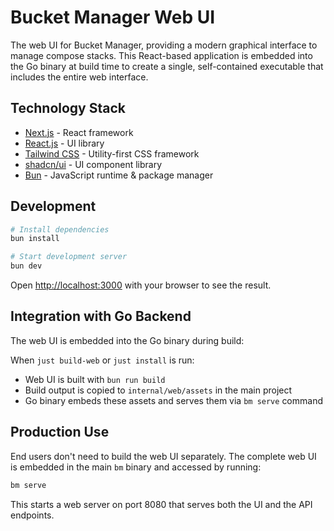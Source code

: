 # Bucket Manager Web UI

The web UI for Bucket Manager, providing a modern graphical interface to manage compose stacks. This React-based application is embedded into the Go binary at build time to create a single, self-contained executable that includes the entire web interface.

## Technology Stack

- [Next.js](https://nextjs.org) - React framework
- [React.js](https://reactjs.org) - UI library
- [Tailwind CSS](https://tailwindcss.com) - Utility-first CSS framework
- [shadcn/ui](https://ui.shadcn.com/) - UI component library
- [Bun](https://bun.sh) - JavaScript runtime & package manager

## Development

```bash
# Install dependencies
bun install

# Start development server
bun dev
```

Open [http://localhost:3000](http://localhost:3000) with your browser to see the result.

## Integration with Go Backend

The web UI is embedded into the Go binary during build:

When `just build-web` or `just install` is run:

- Web UI is built with `bun run build`
- Build output is copied to `internal/web/assets` in the main project
- Go binary embeds these assets and serves them via `bm serve` command

## Production Use

End users don't need to build the web UI separately. The complete web UI is embedded in the main `bm` binary and accessed by running:

```bash
bm serve
```

This starts a web server on port 8080 that serves both the UI and the API endpoints.
